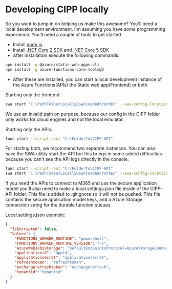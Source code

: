 # Developing CIPP locally

So you want to jump in on helping us make this awesome? You'll need a local development environment. I'm assuming you have _some_ programming experience. You'll need a couple of tools to get started

* Install [node.js](https://nodejs.org/en/)
* Install [.NET Core 2 SDK](https://dotnet.microsoft.com/download/dotnet/2.2) and [.NET Core 5 SDK](https://dotnet.microsoft.com/download/dotnet/5.0)
* After installation execute the following commands:

```sh
npm install -g @azure/static-web-apps-cli
npm install -g azure-functions-core-tools@3
```

* After these are installed, you can start a local development instance of the Azure Functions(APIs) the Static web app(Frontend) or both

Starting only the frontend:

```sh
swa start "C:\PathToYourLocallyDownloadedFrontEn" --swa-config-location "C:\AnyInvalidPath"
```

We use an invalid path on purpose, because our config in the CIPP folder only works for cloud engines and not the local emulator.

Starting only the APIs:

```sh
func start --script-root "C:\FolderTo\CIPP-API"
```

For starting both, we recommend two separate instances. You can also have the SWA utility start the API but this brings in some added difficulties because you can't see the API logs directly in the console.

```sh
func start --script-root "C:\FolderTo\CIPP-API"
swa start "C:\PathToYourLocallyDownloadedFrontEn" --swa-config-location "C:\AnyInvalidPath" --api-location http://localhost:7071/
```

If you need the APIs to connect to M365 and use the secure application model you'll also need to make a local.settings.json file inside of the CIPP-API folder. This file is added to .gitignore so it will not be pushed. This file contains the secure application model keys, and a Azure Storage connection string for the durable function queues.

Local.settings.json example:

```JSON
{
  "IsEncrypted": false,
  "Values": {
    "FUNCTIONS_WORKER_RUNTIME": "powershell",
    "FUNCTIONS_WORKER_RUNTIME_VERSION": "~7",
    "AzureWebJobsStorage": "DefaultEndpointsProtocol=AzureStorageConnectionStringhere",
    "applicationid": "appid",
    "applicationsecret": "applicationsecret",
    "refreshtoken": "refreshtoken",
    "exchangerefreshtoken": "exchangerefresh",
    "tenantid":"tenantid"
  }
}
```
